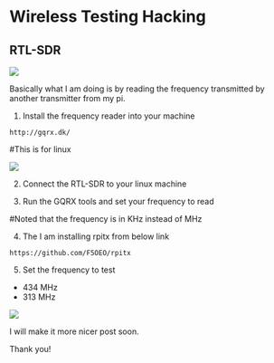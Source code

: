 # Wireless Testing Hacking

## RTL-SDR ##

![](https://www.elektor.de/media/catalog/product/cache/121dd0c5ea746ea6981ef71c2a33aab9/r/8/r820t2_rtl2832u_1ppm_tcxo_sma_software_defined_radio_with_dipole_antenna_kit_-_contents.jpg)

Basically what I am doing is by reading the frequency transmitted by another transmitter from my pi.

1. Install the frequency reader into your machine

`http://gqrx.dk/`

#This is for linux

![](https://farm9.staticflickr.com/8603/30105972096_5447126eb2_c.jpg)

2. Connect the RTL-SDR to your linux machine

3. Run the GQRX tools and set your frequency to read

#Noted that the frequency is in KHz instead of MHz

4. The I am installing rpitx from below link

`https://github.com/F5OEO/rpitx`

5. Set the frequency to test
- 434 MHz
- 313 MHz

![](https://im5.ezgif.com/tmp/ezgif-5-8e3f120837de.gif)

I will make it more nicer post soon.

Thank you!
